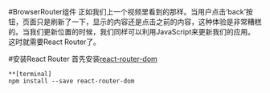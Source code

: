 #BrowserRouter组件
正如我们上一个视频里看到的那样。当用户点击‘back’按钮，页面只是刷新了一下，显示的内容还是点击之前的内容，这种体验是非常糟糕的。当我们更新位置的时候，我们同样可以利用JavaScript来更新我们的应用。这时就需要React Router了。

#安装React Router
首先安装[react-router-dom](https://www.npmjs.com/package/react-router-dom)
```
**[terminal]
npm install --save react-router-dom
```
